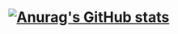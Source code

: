 # [![Anurag's GitHub stats](https://github-readme-stats.vercel.app/api?username=nathancooper)](https://github.com/anuraghazra/github-readme-stats)
